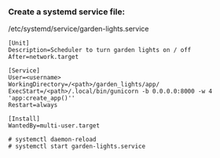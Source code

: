 ### Create a systemd service file:
/etc/systemd/service/garden-lights.service

```text
[Unit]
Description=Scheduler to turn garden lights on / off
After=network.target

[Service]
User=<username>
WorkingDirectory=/<path>/garden_lights/app/
ExecStart=/<path>/.local/bin/gunicorn -b 0.0.0.0:8000 -w 4 'app:create_app()''
Restart=always

[Install]
WantedBy=multi-user.target
```

```text
# systemctl daemon-reload 
# systemctl start garden-lights.service
```

